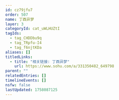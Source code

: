 ```yaml
---
id: cz79jfu7
order: 507
name: 丁酉异梦
layer: 3
categoryId: cat_uWLHUZtI
tagIds:
  - tag_CHDDbu9q
  - tag_TRpfu-I4
  - tag_f6njtKDa
aliases: []
titledLinks:
  - title: "相关链接: 丁酉异梦"
    url: https://www.sohu.com/a/331350482_649798
parent: ""
relatedEntries: []
timelineEvents: []
nsfw: false
lastUpdated: 1758087125
---
```


